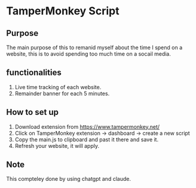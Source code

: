 # TamperMonkey Script
## Purpose
The main purpose of this to remanid myself about the time I spend on a website, this is to avoid spending too much time on a socail media.

## functionalities
1. Live time tracking of each website.
2. Remainder banner for each 5 minutes.

## How to set up
1. Download extension from https://www.tampermonkey.net/
2. Click on TamperMonkey extension -> dashboard -> create a new script
3. Copy the main.js to clipboard and past it there and save it.
4. Refresh your website, it will apply.

## Note
This compteley done by using chatgpt and claude.


